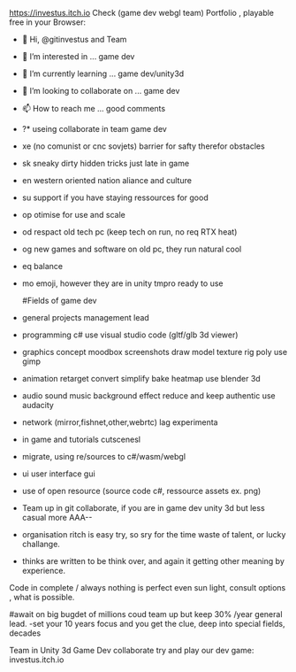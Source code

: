 https://investus.itch.io
Check (game dev webgl team) Portfolio , playable free in your Browser:

- 👋 Hi, @gitinvestus and Team
- 👀 I’m interested in ... game dev 
- 🌱 I’m currently learning ... game dev/unity3d
- 💞️ I’m looking to collaborate on ... game dev
- 📫 How to reach me ... good comments
- ?*  useing collaborate in team game dev
- xe  (no comunist or cnc sovjets) barrier for safty therefor obstacles
- sk  sneaky dirty hidden tricks just late in game
- en  western oriented nation aliance and culture
- su  support if you have staying ressources for good
- op  otimise for use and scale
- od  respact old tech pc (keep tech on run, no req RTX heat)
- og  new games and software on old pc, they run natural cool
- eq  balance
- mo  emoji, however they are in unity tmpro ready to use

  #Fields of game dev
- general projects management lead
- programming c# use visual studio code (gltf/glb 3d viewer)
- graphics concept moodbox screenshots draw model texture rig poly use gimp
- animation retarget convert simplify bake heatmap use blender 3d
- audio sound music background effect reduce and keep authentic use audacity
- network (mirror,fishnet,other,webrtc) lag experimenta
- in game and tutorials cutscenesl
- migrate, using re/sources to c#/wasm/webgl
- ui user interface gui
- use of open resource (source code c#, ressource assets ex. png)

- Team up in git collaborate, if you are in game dev unity 3d but less casual more AAA--
- organisation ritch is easy try, so sry for the time waste of talent, or lucky challange.
- thinks are written to be think over, and again it getting other meaning by experience.

Code in complete / always nothing is perfect even sun light, consult options , what is possible.
  
#await on big bugdet of millions coud team up but keep 30% /year general lead. 
-set your 10 years focus and you get the clue, deep into special fields, decades

<!---
gitinvestus/gitinvestus is a ✨ special ✨ repository because its `README.md` (this file) appears on your GitHub profile.
You can click the Preview link to take a look at your changes.
--->

Team in Unity 3d Game Dev collaborate try and play our dev game: investus.itch.io
